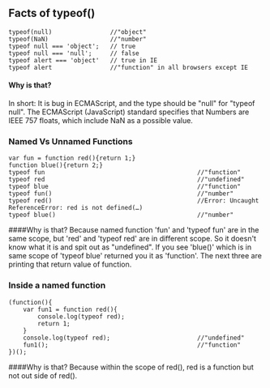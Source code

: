 ## Facts of typeof()

    typeof(null)				//"object"			
    typeof(NaN)					//"number"
    typeof null === 'object';	// true
    typeof null === 'null';		// false
   	typeof alert === 'object'	// true in IE
   	typeof alert				//"function" in all browsers except IE

#### Why is that?
In short: It is bug in ECMAScript, and the type should be "null" for "typeof null".
The ECMAScript (JavaScript) standard specifies that Numbers are IEEE 757 floats, which include NaN as a possible value.


### Named Vs Unnamed Functions

	var fun = function red(){return 1;}
	function blue(){return 2;}
	typeof fun											//"function"
	typeof red											//"undefined"
	typeof blue 										//"function"
	typeof fun()										//"number"
	typeof red()										//Error: Uncaught ReferenceError: red is not defined(…)
	typeof blue()										//"number"

####Why is that?
Because named function 'fun' and 'typeof fun' are in the same scope, but 'red' and 'typeof red' are in different scope. So it doesn't know what it is and spit out as "undefined". If you see 'blue()' which is in same scope of 'typeof blue' returned you it as 'function'. The next three are printing that return value of function.


### Inside a named function

	(function(){
		var fun1 = function red(){
			console.log(typeof red);
			return 1;
		}
		console.log(typeof red);						//"undefined"
		fun1();											//"function"
	})();

####Why is that?
Because within the scope of red(), red is a function but not out side of red().